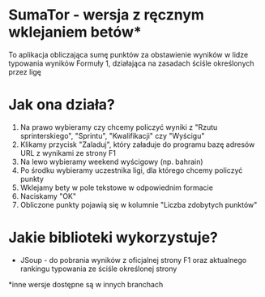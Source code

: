 # SumaTor - wersja z ręcznym wklejaniem betów*
To aplikacja obliczająca sumę punktów za obstawienie wyników w lidze typowania wyników Formuły 1, działająca na zasadach ściśle określonych przez ligę

# Jak ona działa?
1. Na prawo wybieramy czy chcemy policzyć wyniki z "Rzutu sprinterskiego", "Sprintu", "Kwalifikacji" czy "Wyścigu"
2. Klikamy przycisk "Zaladuj", który załaduje do programu bazę adresów URL z wynikami ze strony F1
3. Na lewo wybieramy weekend wyścigowy (np. bahrain)
4. Po środku wybieramy uczestnika ligi, dla którego chcemy policzyć punkty
5. Wklejamy bety w pole tekstowe w odpowiednim formacie
6. Naciskamy "OK"
7. Obliczone punkty pojawią się w kolumnie "Liczba zdobytych punktów"

# Jakie biblioteki wykorzystuje?
- JSoup - do pobrania wyników z oficjalnej strony F1 oraz aktualnego rankingu typowania ze ściśle określonej strony

*inne wersje dostępne są w innych branchach
